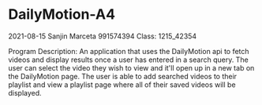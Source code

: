 # DailyMotion-A4

2021-08-15
Sanjin Marceta
991574394
Class: 1215_42354

Program Description:
An application that uses the DailyMotion api to fetch videos and display results
once a user has entered in a search query. The user can select the video they 
wish to view and it'll open up in a new tab on the DailyMotion page. The user
is able to add searched videos to their playlist and view a playlist page
where all of their saved videos will be displayed. 

